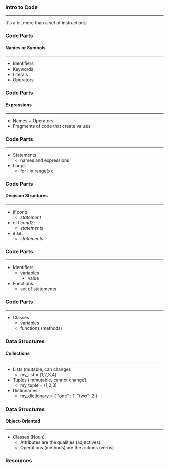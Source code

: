 <!-- .slide: data-background-image="images/py-clouds.jpg" style="color:black" -->
### Intro to Code <!-- .element: style="color:black" -->
---

It's a bit more than a set of instructions



### Code Parts
#### Names or Symbols
---
* Identifiers
* Keywords
* Literals
* Operators


### Code Parts
#### Expressions
---
* Names + Operators
* Fragments of code that create values


### Code Parts
---
* Statements
  * names and expressions
* Loops
  * for i in range(x):


### Code Parts
#### Decision Structures
---
* if _cond_:
  * _statement_
* elif _cond2_:
  * _statements_
* else:
  * _statements_


### Code Parts
---
* Identifiers
  * variables
    * value
* Functions
  * set of statements


### Code Parts
---
* Classes
  * variables
  * functions (methods)



### Data Structures
#### Collections
---
* Lists (mutable, can change):
  * my_list = [1,2,3,4]
* Tuples (immutable, cannot change):
  * my_tuple = (1,2,3)
* Dictionaries:
  * my_dictionary = { "one" : 1, "two": 2 }


### Data Structures
#### Object-Oriented
---
* Classes (Noun)
  * Attributes are the qualities (adjectives)
  * Operations (methods) are the actions (verbs)



### Resources

